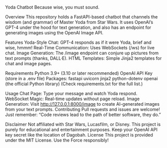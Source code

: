 Yoda Chatbot
Because wise, you must sound.

Overview
This repository holds a FastAPI-based chatbot that channels the wisdom (and grammar) of Master Yoda from Star Wars. It uses OpenAI’s GPT-4 under the hood for text generation, and also has an endpoint for generating images using the OpenAI Image API.

Features
Yoda-Style Chat: GPT-4 responds as if it were Yoda, brief and wise, hmmm!
Real-Time Communication: Uses WebSockets (/ws) for live chat.
Image Generation: The /image endpoint can conjure up pictures from text prompts (thanks, DALL·E).
HTML Templates: Simple Jinja2 templates for chat and image pages.

Requirements
Python 3.9+ (3.10 or later recommended)
OpenAI API Key (store in a .env file)
Packages:
fastapi
uvicorn
jinja2
python-dotenv
openai (the official Python library)
(Check requirements.txt for the full list.)

Usage
Chat Page: Type your message and watch Yoda respond.
WebSocket Magic: Real-time updates without page reload.
Image Generation: Visit http://127.0.0.1:8000/image to create AI-generated images from your text prompts.
Contributing
Pull requests and issues are welcome! Just remember: “Code reviews lead to the path of better software, they do.”

Disclaimer
Not affiliated with Star Wars, Lucasfilm, or Disney. This project is purely for educational and entertainment purposes.
Keep your OpenAI API key secret like the location of Dagobah.
License
This project is provided under the MIT License. Use the Force responsibly!
